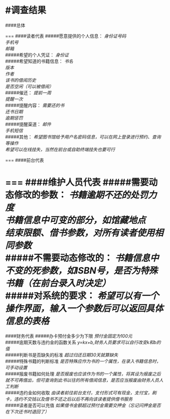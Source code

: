 #调查结果
===
####总体

===
####读者代表
#####愿意提供的个人信息：
*身份证号码*<br>
*手机号*<br>
*邮箱*<br>
#####希望的个人凭证：
*身份证*<br>
#####希望知道的书籍信息：
*书名*<br>
*版本*<br>
*作者*<br>
*该书的借阅历史*<br>
*是否空闲（可以被借阅）*<br>
#####催还：
*提前一周*<br>
*提醒一次*<br>
#####提醒内容：
*需要还的书*<br>
*还书日期*<br>
*逾期惩罚*<br>
#####提醒渠道：
*邮件*<br>
*手机短信*<br>
#####其他：
*希望图书馆给予用户名密码信息，可以在网上登录进行预约、查询等操作*<br>
*希望可以在线挂失，当然在前台或自助终端挂失也要可行*<br>

===
####前台代表

===
####维护人员代表
#####需要动态修改的参数：
*书籍逾期不还的处罚力度*<br>
*书籍信息中可变的部分，如馆藏地点*<br>
*结束限额、借书参数，对所有读者使用相同参数*<br>
#####不需要动态修改的：
*书籍信息中不变的死参数，如ISBN号，是否为特殊书籍（在前台录入时决定）*<br>
#####对系统的要求：
*希望可以有一个操作界面，输入一个参数后可以返回具体信息的表格*<br>
===
####财务代表
#####办卡预付金多少为下限
*预付金固定为100元*<br>
#####逾期天数与违约金的函数关系
*y=kx+b,财务人员要求可以自行改变k和b的值*<br>
#####判断书是否缺失的标准
*超过归还日期30天就算缺失*<br>
#####特殊书籍的判断标准
*是否特殊应作为书的一个属性，在录入书籍信息时，可手动设置*<br>
#####报废书籍如何处理
*是否报废也应该作为书的一个属性，将其设为报废之后就不可再借出，但可查询到此书以往的所有借阅信息，是否应当报废由财务人员人工判断*<br>
#####违约金如何收取
*由读者前往前台支付，支付形式可有现金，支付宝，刷卡，违约不交钱以及借书不还之后以后不再向该读者提供借书服务*<br>
#####读者是否可以充值
*如果借书金额超过预付金需要交押金（忘记问押金是否在下次还书时退回了）*<br>

